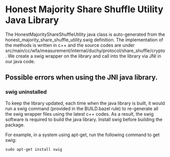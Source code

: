 # Honest Majority Share Shuffle Utility Java Library

The HonestMajorityShareShuffleUtility java class is auto-generated from the
honest_majority_share_shuffle_utility.swig definition. The implementation of the
methods is written in c++ and the source codes are under
src/main/cc/wfa/measurement/internal/duchy/protocol/share_shuffle/crypto. We
create a swig wrapper on the library and call into the library via JNI in our
java code.

## Possible errors when using the JNI java library.

### swig uninstalled

To keep the library updated, each time when the java library is built, it would
run a swig command (provided in the BUILD.bazel rule) to re-generate all the
swig wrapper files using the latest c++ codes. As a result, the swig software is
required to build the java library. Install swig before building the package.

For example, in a system using apt-get, run the following command to get swig:

```shell
sudo apt-get install swig
```
